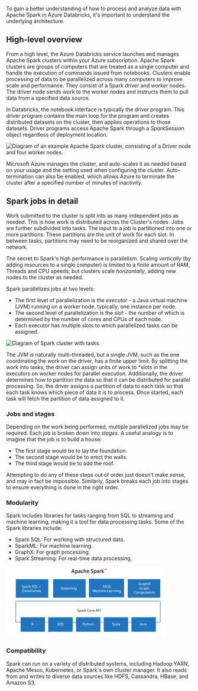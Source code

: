 To gain a better understanding of how to process and analyze data with Apache Spark in Azure Databricks, it's important to understand the underlying architecture.

## High-level overview

From a high level, the Azure Databricks service launches and manages Apache Spark clusters within your Azure subscription. Apache Spark clusters are groups of computers that are treated as a single computer and handle the execution of commands issued from notebooks. Clusters enable processing of data to be parallelized across many computers to improve scale and performance. They consist of a Spark *driver* and *worker* nodes. The driver node sends work to the worker nodes and instructs them to pull data from a specified data source.

In Databricks, the notebook interface is typically the driver program. This driver program contains the main loop for the program and creates distributed datasets on the cluster, then applies operations to those datasets. Driver programs access Apache Spark through a *SparkSession* object regardless of deployment location.

![Diagram of an example Apache Spark cluster, consisting of a Driver node and four worker nodes.](../media/apache-spark-physical-cluster.png)

Microsoft Azure manages the cluster, and auto-scales it as needed based on your usage and the setting used when configuring the cluster. Auto-termination can also be enabled, which allows Azure to terminate the cluster after a specified number of minutes of inactivity.

## Spark jobs in detail

Work submitted to the cluster is split into as many independent jobs as needed. This is how work is distributed across the Cluster's nodes. Jobs are further subdivided into tasks. The input to a job is partitioned into one or more partitions. These partitions are the unit of work for each slot. In between tasks, partitions may need to be reorganized and shared over the network.

The secret to Spark's high performance is parallelism. Scaling *vertically* (by adding resources to a single computer) is limited to a finite amount of RAM, Threads and CPU speeds; but clusters scale *horizontally*, adding new nodes to the cluster as needed.

Spark parallelizes jobs at two levels:
  - The first level of parallelization is the *executor* - a Java virtual machine (JVM) running on a worker node, typically, one instance per node.
  - The second level of parallelization is the *slot* - the number of which is determined by the number of cores and CPUs of each node.
- Each executor has multiple slots to which parallelized tasks can be assigned.

![Diagram of Spark cluster with tasks.](../media/spark-cluster-tasks.png)

The JVM is naturally multi-threaded, but a single JVM, such as the one coordinating the work on the driver, has a finite upper limit. By splitting the work into tasks, the driver can assign units of work to *slots in the executors on worker nodes for parallel execution. Additionally, the driver determines how to partition the data so that it can be distributed for parallel processing. So, the driver assigns a partition of data to each task so that each task knows which piece of data it is to process. Once started, each task will fetch the partition of data assigned to it.

### Jobs and stages

Depending on the work being performed, multiple parallelized jobs may be required. Each job is broken down into *stages*. A useful analogy is to imagine that the job is to build a house:

- The first stage would be to lay the foundation.
- The second stage would be to erect the walls.
- The third stage would be to add the roof.

Attempting to do any of these steps out of order just doesn't make sense, and may in fact be impossible. Similarly, Spark breaks each job into stages to ensure everything is done in the right order.

### Modularity

Spark includes libraries for tasks ranging from SQL to streaming and machine learning, making it a tool for data processing tasks.  Some of the Spark libraries include:

- Spark SQL: For working with structured data.
- SparkML: For machine learning.
- GraphX: For graph processing.
- Spark Streaming: For real-time data processing.

![Diagram of Spark libraries.](../media/azure-databricks-apache-spark.png)

### Compatibility

Spark can run on a variety of distributed systems, including Hadoop YARN, Apache Mesos, Kubernetes, or Spark's own cluster manager. It also reads from and writes to diverse data sources like HDFS, Cassandra, HBase, and Amazon S3.

